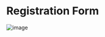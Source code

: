 # Registration Form
![image](https://github.com/user-attachments/assets/d6597650-a414-4f16-b15f-ee69515a749c)
